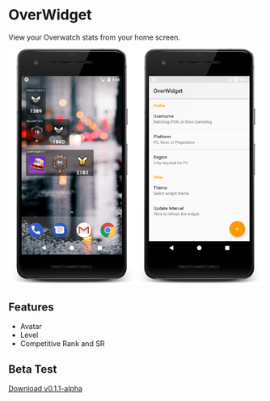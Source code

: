 # OverWidget
View your Overwatch stats from your home screen.

![](/assets/img/screenshots.png)

## Features
- Avatar
- Level
- Competitive Rank and SR

## Beta Test
[Download v0.1.1-alpha](https://github.com/Kala30/OverWidget/releases/tag/v0.1.1-alpha)
